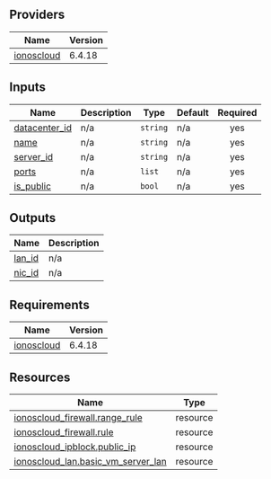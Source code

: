<!-- BEGIN_TF_DOCS -->

## Providers

| Name | Version |
|------|---------|
| <a name="provider_ionoscloud"></a> [ionoscloud](#provider\_ionoscloud) | 6.4.18 |

## Inputs

| Name | Description | Type | Default | Required |
|------|-------------|------|---------|:--------:|
| <a name="input_datacenter_id"></a> [datacenter_id](#input\_datacenter_id) | n/a | `string` | n/a | yes |
| <a name="input_name"></a> [name](#input\_name) | n/a | `string` | n/a | yes |
| <a name="input_server_id"></a> [server_id](#input\_server_ids) | n/a | `string` | n/a | yes |
| <a name="input_ports"></a> [ports](#input\_ports) | n/a | `list`   | n/a | yes |
| <a name="input_is_public"></a> [is_public](#input\_is_public) | n/a | `bool`   | n/a | yes |


## Outputs

| Name | Description |
|------|-------------|
| <a name="output_lan_id"></a> [lan_id](lan\_id) | n/a |
| <a name="output_nic_id"></a> [nic_id](nic\_id) | n/a |
## Requirements

| Name | Version |
|------|---------|
| <a name="requirement_ionoscloud"></a> [ionoscloud](#requirement\_ionoscloud) | 6.4.18 |
## Resources

| Name | Type |
|------|------|
| [ionoscloud_firewall.range_rule](https://registry.terraform.io/providers/ionos-cloud/ionoscloud/6.4.18/docs/resources/firewall) | resource |
| [ionoscloud_firewall.rule](https://registry.terraform.io/providers/ionos-cloud/ionoscloud/6.4.18/docs/resources/firewall) | resource |
| [ionoscloud_ipblock.public_ip](https://registry.terraform.io/providers/ionos-cloud/ionoscloud/6.4.18/docs/resources/ipblock) | resource |
| [ionoscloud_lan.basic_vm_server_lan](https://registry.terraform.io/providers/ionos-cloud/ionoscloud/6.4.18/docs/resources/lan) | resource |

<!-- END_TF_DOCS -->